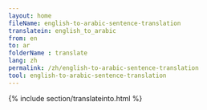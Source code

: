 ```yaml
---
layout: home
fileName: english-to-arabic-sentence-translation
translatein: english_to_arabic
from: en
to: ar
folderName : translate
lang: zh
permalink: /zh/english-to-arabic-sentence-translation
tool: english-to-arabic-sentence-translation
---
```

{% include section/translateinto.html %}